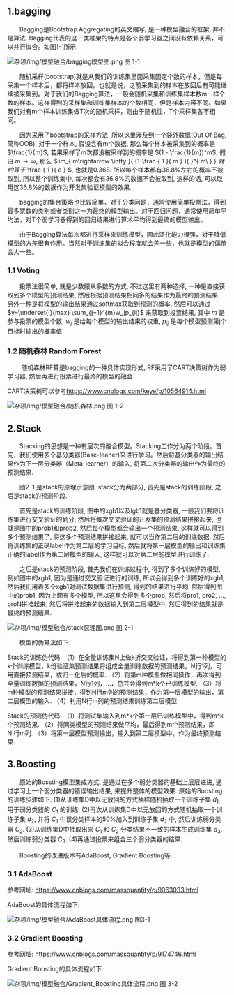 ## 1.bagging

&emsp;&emsp;Bagging是Bootstrap Aggregating的英文缩写, 是一种模型融合的框架, 并不是算法. Bagging代表的这一类框架的特点是各个弱学习器之间没有依赖关系，可以并行拟合。如图1-1所示.

![杂项/img/模型融合/bagging模型图.png](img/模型融合/bagging模型图.png)
图 1-1

&emsp;&emsp;随机采样(bootstrap)就是从我们的训练集里面采集固定个数的样本，但是每采集一个样本后，都将样本放回。也就是说，之前采集到的样本在放回后有可能继续被采集到。对于我们的Bagging算法，一般会随机采集和训练集样本数m一样个数的样本。这样得到的采样集和训练集样本的个数相同，但是样本内容不同。如果我们对有m个样本训练集做T次的随机采样，则由于随机性，T个采样集各不相同。

&emsp;&emsp;因为采用了bootstrap的采样方法, 所以这里涉及到一个袋外数据(Out Of Bag, 简称OOB). 对于一个样本, 假设含有m个数据, 那么每个样本被采集到的概率是 $\frac{1}{m}$, 若果采样了m次都没被采样到的概率是 $(1 - \frac{1}{m})^m$, 假设 $m\rightarrow \infty$, 那么 $lim_{ m\rightarrow \infty }{ (1-\frac { 1 }{ m } ){ }^{ m\ } } $就约等于$ \frac { 1 }{ e } $, 也就是0.368. 所以每个样本都有36.8%左右的概率不被取到, 所以整个训练集中, 每次都会有36.8%的数据不会被取到, 这样的话, 可以取用这36.8%的数据作为开发集验证模型的效果.

&emsp;&emsp;bagging的集合策略也比较简单，对于分类问题，通常使用简单投票法，得到最多票数的类别或者类别之一为最终的模型输出。对于回归问题，通常使用简单平均法，对T个弱学习器得到的回归结果进行算术平均得到最终的模型输出。

&emsp;&emsp;由于Bagging算法每次都进行采样来训练模型，因此泛化能力很强，对于降低模型的方差很有作用。当然对于训练集的拟合程度就会差一些，也就是模型的偏倚会大一些。

### 1.1 Voting

&emsp;&emsp;投票法很简单, 就是少数服从多数的方式, 不过这里有两种选择, 一种是直接获取到多个模型的预测结果, 然后根据预测结果相同多的结果作为最终的预测结果. 另外一种是将模型的输出结果通过softmax获取到预测的概率, 然后可以通过 $y=\underset{i}{max} \sum_{j=1}^{m}w_jp_{ij}$ 来获取到投票结果, 其中 $m$ 是参与投票的模型个数, $w_j$ 是给每个模型的输出结果的权重, $p_{ij}$ 是每个模型预测第j个目标时输出的概率值.

### 1.2 随机森林 Random Forest

&emsp;&emsp; 随机森林RF算是bagging的一种具体实现形式, RF采用了CART决策树作为弱学习器, 然后再进行投票进行最终的模型的融合.

CART决策树可以参考<a href='https://www.cnblogs.com/keye/p/10564914.html' target='_blank'>https://www.cnblogs.com/keye/p/10564914.html</a>

![杂项/img/模型融合/随机森林.png](img/模型融合/随机森林.png)
图 1-2

## 2.Stack

&emsp;&emsp;Stacking的思想是一种有层次的融合模型。Stacking工作分为两个阶段。首先，我们使用多个基分类器(Base-leaner)来进行学习。然后将基分类器的输出结果作为下一层分类器（Meta-learner）的输入, 将第二次分类器的输出作为最终的预测结果.

&emsp;&emsp;图2-1 是stack的原理示意图. stack分为两部分, 首先是stack的训练阶段, 之后是stack的预测阶段.

&emsp;&emsp;首先是stack的训练阶段, 图中的xgb1以及lgb1就是基分类器, 一般我们要将训练集进行交叉验证的划分, 然后将每次交叉验证的开发集的预测结果拼接起来, 也就是图中的prob1和prob2, 然后每个模型都会输出一个预测结果, 这样就可以得到多个预测结果了, 将这多个预测结果拼接起来, 就可以当作第二层的训练数据, 然后将训练集的正确label作为第二层的学习目标, 然后就将第一层模型的输出和训练集正确的label作为第二层模型的输入, 这样就可以对第二层的模型进行训练了.

&emsp;&emsp;之后是stack的预测阶段, 首先我们在训练过程中, 得到了多个训练好的模型, 例如图中的xgb1, 因为是通过交叉验证进行的训练, 所以会得到多个训练好的xgb1, 然后我们用着多个xgb1对测试数据集进行预测, 得到的结果进行平均, 然后得到图中的prob1, 因为上面有多个模型, 所以这里会得到多个prob, 然后将pro1, pro2, ..., proN拼接起来, 然后将拼接起来的数据输入到第二层模型中, 然后得到的结果就是最终的预测结果.

![杂项/img/模型融合/stack原理图.png](img/模型融合/stack原理图.png)
图 2-1

&emsp;&emsp;模型的伪算法如下:

Stack的训练伪代码:
（1）在全量训练集N上做k折交叉验证，将得到第一种模型的k个训练模型，k份验证集预测结果将组成全量训练数据的预测结果，N行1列，可用直接预测结果，或归一化后的概率.
（2）将第m种模型做相同操作，再次得到全量训练数据的预测结果，N行1列，…，总共会得到m\*k个已训练模型.
（3）将m种模型的预测结果拼接，得到N行m列的预测结果，作为第一层模型的输出，第二层模型的输入.
（4）利用N行m列的预测结果训练第二层模型.

Stack的预测伪代码:
（1）将测试集输入到m\*k个第一层已训练模型中，得到m\*k个预测结果.
（2）将同类模型的预测结果做平均，最后得到m个预测结果，即N’行m列.
（3）将第一层模型预测输出，输入到第二层模型中，作为最终预测结果.

## 3.Boosting

&emsp;&emsp;原始的Bossting模型集成方式, 是通过在多个弱分类器的基础上层层递进, 通过学习上一个弱分类器的错误输出结果, 来提升整体的模型效果. 原始的Boosting的训练步骤如下:
(1)从训练集D中以无放回的方式抽样随机抽取一个训练子集 $d_1$, 用于弱分类器的 $C_1$ 的训练.
(2)再次从训练集D中以无放回的方式随机抽取一个训练子集 $d_2$, 并将 $C_1$ 中误分类样本的50%加入到训练子集 $d_2$ 中, 然后训练弱分类器 $C_2$.
(3)从训练集D中抽取出来 $C_1$ 和 $C_2$ 分类结果不一致的样本生成训练集 $d_3$, 然后训练弱分类器 $C_3$.
(4)再通过投票来组合三个弱分类器的结果.

&emsp;&emsp;Boosting的改进版本有AdaBoost, Gradient Boosting等.

### 3.1 AdaBoost

参考网址: <a href='https://www.cnblogs.com/massquantity/p/9063033.html' traget='_blank'>https://www.cnblogs.com/massquantity/p/9063033.html</a>

AdaBoost的具体流程如下:

![杂项/img/模型融合/AdaBoost具体流程.png](img/模型融合/AdaBoost具体流程.png)
图3-1

### 3.2 Gradient Boosting

参考网址: <a href='https://www.cnblogs.com/massquantity/p/9174746.html' traget='_blank'>https://www.cnblogs.com/massquantity/p/9174746.html</a>

Gradient Boosting的具体流程如下:

![杂项/img/模型融合/Gradient_Boosting具体流程.png](img/模型融合/Gradient_Boosting具体流程.png)
图 3-2

